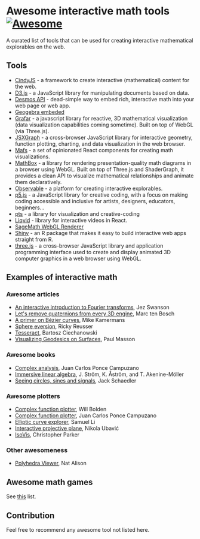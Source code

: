# Awesome interactive math tools [![Awesome](https://awesome.re/badge.svg)](https://awesome.re)

A curated list of tools that can be used for creating interactive mathematical explorables on the web. 

## Tools

 - [CindyJS](https://cindyjs.org/) - a framework to create interactive (mathematical) content for the web.
 - [D3.js](https://d3js.org/) - a JavaScript library for manipulating documents based on data.
 - [Desmos API](https://www.desmos.com/api/) - dead-simple way to embed rich, interactive math into your web page or web app.
 - [Geogebra embeded](https://wiki.geogebra.org/en/Embedding_in_Webpages)
 - [Grafar](https://thoughtspile.github.io/grafar/) - a javascript library for reactive, 3D mathematical visualization (data visualization capabilities coming sometime). Built on top of WebGL (via Three.js).
 - [JSXGraph](http://jsxgraph.org/wp/index.html) - a cross-browser JavaScript library for interactive geometry, function plotting, charting, and data visualization in the web browser.
 - [Mafs](https://mafs.dev/) - a set of opinionated React components for creating math visualizations.
 - [MathBox](https://gitgud.io/unconed/mathbox) - a library for rendering presentation-quality math diagrams in a browser using WebGL. Built on top of Three.js and ShaderGraph, it provides a clean API to visualize mathematical relationships and animate them declaratively.
 - [Observable](https://observablehq.com/) - a platform for creating interactive explorables.
 - [p5.js](https://p5js.org/) - a JavaScript library for creative coding, with a focus on making coding accessible and inclusive for artists, designers, educators, beginners...
 - [pts](https://ptsjs.org/) - a library for visualization and creative-coding 
 - [Liqvid](https://liqvidjs.org/) - library for interactive videos in React.
 - [SageMath WebGL Renderer](https://doc.sagemath.org/html/en/reference/plot3d/threejs.html)
 - [Shiny](https://shiny.rstudio.com/) - an R package that makes it easy to build interactive web apps straight from R.
 - [three.js](https://threejs.org) - a cross-browser JavaScript library and application programming interface used to create and display animated 3D computer graphics in a web browser using WebGL.

## Examples of interactive math

### Awesome articles

 - [An interactive introduction to Fourier transforms](https://www.jezzamon.com/fourier/index.html), Jez Swanson
 - [Let's remove quaternions from every 3D engine](https://marctenbosch.com/quaternions), Marc ten Bosch
 - [A primer on Bézier curves](https://pomax.github.io/bezierinfo), Mike Kamermans
 - [Sphere eversion](https://rreusser.github.io/explorations/sphere-eversion), Ricky Reusser
 - [Tesseract](https://ciechanow.ski/tesseract), Bartosz Ciechanowski
 - [Visualizing Geodesics on Surfaces](https://analyticphysics.com/General%20Relativity/Visualizing%20Geodesics%20on%20Surfaces.htm), Paul Masson

### Awesome books

 - [Complex analysis](https://complex-analysis.com/), Juan Carlos Ponce Campuzano
 - [Immersive linear algebra](http://immersivemath.com/ila/index.html), J. Ström, K. Åström, and T. Akenine-Möller
 - [Seeing circles, sines and signals](https://jackschaedler.github.io/circles-sines-signals), Jack Schaedler

### Awesome plotters

 - [Complex function plotter](https://people.ucsc.edu/~wbolden/complex/#z), Will Bolden
 - [Complex function plotter](https://www.dynamicmath.xyz/complex/function-plotter/hsv.htm), Juan Carlos Ponce Campuzano
 - [Elliptic curve explorer](https://samuelj.li/elliptic-curve-explorer), Samuel Li
 - [Interactive projective plane](https://ubavic.rs/work/interactive_projective_plane), Nikola Ubavić
 - [IsoVis](https://rawgit.com/csp256/IsoVis/master/IsoVis.html), Christopher Parker 

### Other awesomeness

 - [Polyhedra Viewer](https://polyhedra.tessera.li), Nat Alison


## Awesome math games

See [this](https://github.com/ubavic/awesome-math-games) list.


## Contribution

Feel free to recommend any awesome tool not listed here.
